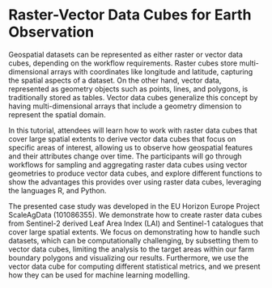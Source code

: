 # Raster-Vector Data Cubes for Earth Observation

Geospatial datasets can be represented as either raster or vector data cubes, depending on the workflow requirements. Raster cubes store multi-dimensional arrays with coordinates like longitude and latitude, capturing the spatial aspects of a dataset. On the other hand, vector data, represented as geometry objects such as points, lines, and polygons, is traditionally stored as tables. Vector data cubes generalize this concept by having multi-dimensional arrays that include a geometry dimension to represent the spatial domain. 

In this tutorial, attendees will learn how to work with raster data cubes that cover large spatial extents to derive vector data cubes that focus on specific areas of interest, allowing us to observe how geospatial features and their attributes change over time. The participants will go through workflows for sampling and aggregating raster data cubes using vector geometries to produce vector data cubes, and explore different functions to show the advantages this provides over using raster data cubes, leveraging the languages R, and Python.

The presented case study was developed in the EU Horizon Europe Project ScaleAgData (101086355). We demonstrate how to create raster data cubes from Sentinel-2 derived Leaf Area Index (LAI) and Sentinel-1 catalogues that cover large spatial extents. We focus on demonstrating how to handle such datasets, which can be computationally challenging, by subsetting them to vector data cubes, limiting the analysis to the target areas within our farm boundary polygons and visualizing our results. Furthermore, we use the vector data cube for computing different statistical metrics, and we present how they can be used for machine learning modelling.
